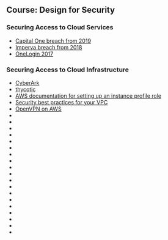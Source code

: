 ## Course: Design for Security

### Securing Access to Cloud Services

-   [Capital One breach from 2019](https://www.bloomberg.com/news/articles/2019-07-29/capital-one-data-systems-breached-by-seattle-woman-u-s-says)
-   [Imperva breach from 2018](https://www.cisomag.com/data-breach-occurred-due-to-series-of-missteps-imperva/)
-   [OneLogin 2017](https://www.onelogin.com/blog/may-31-2017-security-incident)

### Securing Access to Cloud Infrastructure

-   [CyberArk](https://www.cyberark.com/privileged-access-management/)
-   [thycotic](https://thycotic.com/resources/privileged-access-management/)
-   [AWS documentation for setting up an instance profile role](https://docs.aws.amazon.com/systems-manager/latest/userguide/setup-instance-profile.html)
-   [Security best practices for your VPC](https://aws.amazon.com/answers/networking/controlling-vpc-egress-traffic/)
-   [OpenVPN on AWS](https://aws.amazon.com/blogs/awsmarketplace/setting-up-openvpn-access-server-in-amazon-vpc/)
-   []()
-   []()
-   []()
-   []()
-   []()
-   []()
-   []()
-   []()
-   []()
-   []()
-   []()
-   []()
-   []()
-   []()
-   []()
-   []()
-   []()
-   []()
-   []()
